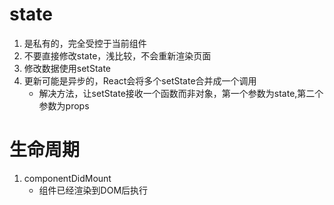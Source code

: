 # state
1. 是私有的，完全受控于当前组件
2. 不要直接修改state，浅比较，不会重新渲染页面
3. 修改数据使用setState
4. 更新可能是异步的，React会将多个setState合并成一个调用
    - 解决方法，让setState接收一个函数而非对象，第一个参数为state,第二个参数为props

# 生命周期
1. componentDidMount
    - 组件已经渲染到DOM后执行
